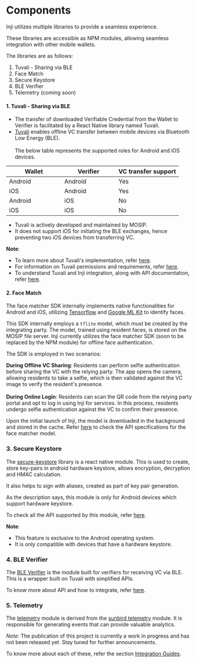 # Components

Inji utilizes multiple libraries to provide a seamless experience.

These libraries are accessible as NPM modules, allowing seamless integration with other mobile wallets.

The libraries are as follows:

1. Tuvali - Sharing via BLE
2. Face Match
3. Secure Keystore
4. BLE Verifier
5. Telemetry (coming soon)

#### **1. Tuvali - Sharing via BLE**

* The transfer of downloaded Verifiable Credential from the Wallet to Verifier is facilitated by a React Native library named Tuvali.
* [Tuvali](https://github.com/mosip/tuvali) enables offline VC transfer between mobile devices via Bluetooth Low Energy (BLE).\
  \
  The below table represents the supported roles for Android and iOS devices.

<table><thead><tr><th width="134">Wallet</th><th width="131">Verifier</th><th>VC transfer support</th></tr></thead><tbody><tr><td>Android</td><td>Android</td><td>Yes</td></tr><tr><td>iOS</td><td>Android</td><td>Yes</td></tr><tr><td>Android</td><td>iOS</td><td>No</td></tr><tr><td>iOS</td><td>iOS</td><td>No</td></tr></tbody></table>

* Tuvali is actively developed and maintained by MOSIP.
* It does not support iOS for initiating the BLE exchanges, hence preventing two iOS devices from transferring VC.

**Note**:

* To learn more about Tuvali's implementation, refer [here](https://docs.mosip.io/inji/tuvali).
* For information on Tuvali permissions and requirements, refer [here](https://docs.mosip.io/inji/tuvali/tuvali-requirements).
* To understand Tuvali and Inji integration, along with API documentation, refer [here](https://docs.mosip.io/inji/tuvali/tuvali-inji).

#### **2. Face Match**

The face matcher SDK internally implements native functionalities for Android and iOS, utilizing [Tensorflow](https://www.tensorflow.org/) and [Google ML Kit](https://developers.google.com/ml-kit) to identify faces.

This SDK internally employs a `tflite` model, which must be created by the integrating party. The model, trained using resident faces, is stored on the MOSIP file server. Inji currently utilizes the face matcher SDK (soon to be replaced by the NPM module) for offline face authentication.

The SDK is employed in two scenarios:

**During Offline VC Sharing**: Residents can perform selfie authentication before sharing the VC with the relying party. The app opens the camera, allowing residents to take a selfie, which is then validated against the VC image to verify the resident's presence.\
\
**During Online Login**: Residents can scan the QR code from the relying party portal and opt to log in using Inji for services. In this process, residents undergo selfie authentication against the VC to confirm their presence.

Upon the initial launch of Inji, the model is downloaded in the background and stored in the cache. Refer [here](../specifications/face-SDK-specifications.md) to check the API specifications for the face matcher model.

### **3. Secure Keystore**

The [secure-keystore](https://github.com/mosip/secure-keystore) library is a react native module. This is used to create, store key-pairs in android hardware keystore, allows encryption, decryption and HMAC calculation.

It also helps to sign with aliases, created as part of key pair generation.

As the description says, this module is only for Android devices which support hardware keystore.

To check all the API supported by this module, refer [here](https://github.com/mosip/secure-keystore/blob/develop/src/interface.ts).

**Note**:

* This feature is exclusive to the Android operating system.
* It is only compatible with devices that have a hardware keystore.

### **4. BLE Verifier**

The [BLE Verifier](https://github.com/mosip/ble-verifier-sdk/tree/develop) is the module built for verifiers for receiving VC via BLE. This is a wrapper built on Tuvali with simplified APIs.

To know more about API and how to integrate, refer [here](integration-guide/ble-verifier.md).

### **5. Telemetry**

The [telemetry](https://github.com/mosip/sunbird-telemetry-sdk) module is derived from the [sunbird telemetry](https://github.com/project-sunbird/sunbird-telemetry-sdk) module. It is responsible for generating events that can provide valuable analytics.

_Note_: The publication of this project is currently a work in progress and has not been released yet. Stay tuned for further announcements.

To know more about each of these, refer the section [Integration Guides](integration-guide/README.md).

